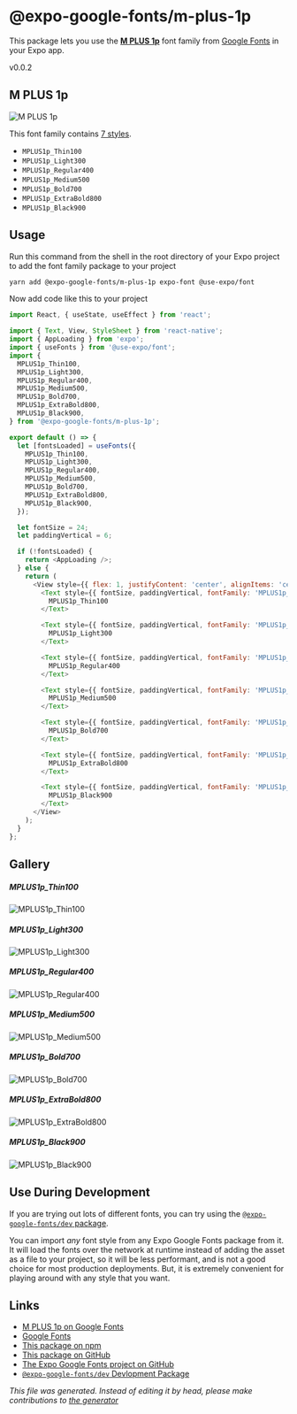 # @expo-google-fonts/m-plus-1p

This package lets you use the [**M PLUS 1p**](https://fonts.google.com/specimen/M+PLUS+1p) font family from [Google Fonts](https://fonts.google.com/) in your Expo app.

v0.0.2

## M PLUS 1p

![M PLUS 1p](./font-family.png)

This font family contains [7 styles](#gallery).

- `MPLUS1p_Thin100`
- `MPLUS1p_Light300`
- `MPLUS1p_Regular400`
- `MPLUS1p_Medium500`
- `MPLUS1p_Bold700`
- `MPLUS1p_ExtraBold800`
- `MPLUS1p_Black900`

## Usage

Run this command from the shell in the root directory of your Expo project to add the font family package to your project
```sh
yarn add @expo-google-fonts/m-plus-1p expo-font @use-expo/font
```

Now add code like this to your project
```js
import React, { useState, useEffect } from 'react';

import { Text, View, StyleSheet } from 'react-native';
import { AppLoading } from 'expo';
import { useFonts } from '@use-expo/font';
import {
  MPLUS1p_Thin100,
  MPLUS1p_Light300,
  MPLUS1p_Regular400,
  MPLUS1p_Medium500,
  MPLUS1p_Bold700,
  MPLUS1p_ExtraBold800,
  MPLUS1p_Black900,
} from '@expo-google-fonts/m-plus-1p';

export default () => {
  let [fontsLoaded] = useFonts({
    MPLUS1p_Thin100,
    MPLUS1p_Light300,
    MPLUS1p_Regular400,
    MPLUS1p_Medium500,
    MPLUS1p_Bold700,
    MPLUS1p_ExtraBold800,
    MPLUS1p_Black900,
  });

  let fontSize = 24;
  let paddingVertical = 6;

  if (!fontsLoaded) {
    return <AppLoading />;
  } else {
    return (
      <View style={{ flex: 1, justifyContent: 'center', alignItems: 'center' }}>
        <Text style={{ fontSize, paddingVertical, fontFamily: 'MPLUS1p_Thin100' }}>
          MPLUS1p_Thin100
        </Text>

        <Text style={{ fontSize, paddingVertical, fontFamily: 'MPLUS1p_Light300' }}>
          MPLUS1p_Light300
        </Text>

        <Text style={{ fontSize, paddingVertical, fontFamily: 'MPLUS1p_Regular400' }}>
          MPLUS1p_Regular400
        </Text>

        <Text style={{ fontSize, paddingVertical, fontFamily: 'MPLUS1p_Medium500' }}>
          MPLUS1p_Medium500
        </Text>

        <Text style={{ fontSize, paddingVertical, fontFamily: 'MPLUS1p_Bold700' }}>
          MPLUS1p_Bold700
        </Text>

        <Text style={{ fontSize, paddingVertical, fontFamily: 'MPLUS1p_ExtraBold800' }}>
          MPLUS1p_ExtraBold800
        </Text>

        <Text style={{ fontSize, paddingVertical, fontFamily: 'MPLUS1p_Black900' }}>
          MPLUS1p_Black900
        </Text>
      </View>
    );
  }
};

```

## Gallery

##### MPLUS1p_Thin100
![MPLUS1p_Thin100](./0654233f2cc095bd1af48724031070c0b16e3dd46fc5c29bd87070d485b7a366.ttf.png)

##### MPLUS1p_Light300
![MPLUS1p_Light300](./328d60a811d0715a23a96805dda2004f69c4b0a888dc1711c77a2d589650c97f.ttf.png)

##### MPLUS1p_Regular400
![MPLUS1p_Regular400](./6d33f3ea856c224db5e2d573ab252d85cc66e3d2ec9981d4dded4cb5df17a345.ttf.png)

##### MPLUS1p_Medium500
![MPLUS1p_Medium500](./45129fd4450f7465b6ad68ee3a7f2579df75712cdedec1690b2f2b8e2a008400.ttf.png)

##### MPLUS1p_Bold700
![MPLUS1p_Bold700](./42106dfc33cc933616115e3c69191bc75d0675df68106571eedbe23c14b5ad1f.ttf.png)

##### MPLUS1p_ExtraBold800
![MPLUS1p_ExtraBold800](./27bd65580cfc4564b1dc3ee85e12bdc336861dc586fd838a943bdef4a3bd8730.ttf.png)

##### MPLUS1p_Black900
![MPLUS1p_Black900](./21baffc573a6103dcd6c23b9ad751e3686f142c921212717fa3b4356e01a38bc.ttf.png)


## Use During Development

If you are trying out lots of different fonts, you can try using the [`@expo-google-fonts/dev` package](https://www.npmjs.com/package/@expo-google-fonts/dev).

You can import *any* font style from any Expo Google Fonts package from it. It will load the fonts
over the network at runtime instead of adding the asset as a file to your project, so it will be 
less performant, and is not a good choice for most production deployments. But, it is extremely convenient
for playing around with any style that you want.

## Links

- [M PLUS 1p on Google Fonts](https://fonts.google.com/specimen/M+PLUS+1p)
- [Google Fonts](https://fonts.google.com/)
- [This package on npm](https://www.npmjs.com/package/@expo-google-fonts/m-plus-1p)
- [This package on GitHub](https://github.com/expo/google-fonts/tree/master/font-packages/m-plus-1p)
- [The Expo Google Fonts project on GitHub](https://github.com/expo/google-fonts)
- [`@expo-google-fonts/dev` Devlopment Package](https://github.com/expo/google-fonts/tree/master/font-packages/dev)


*This file was generated. Instead of editing it by head, please make contributions to [the generator](https://github.com/expo/google-fonts/tree/master/packages/generator)*
